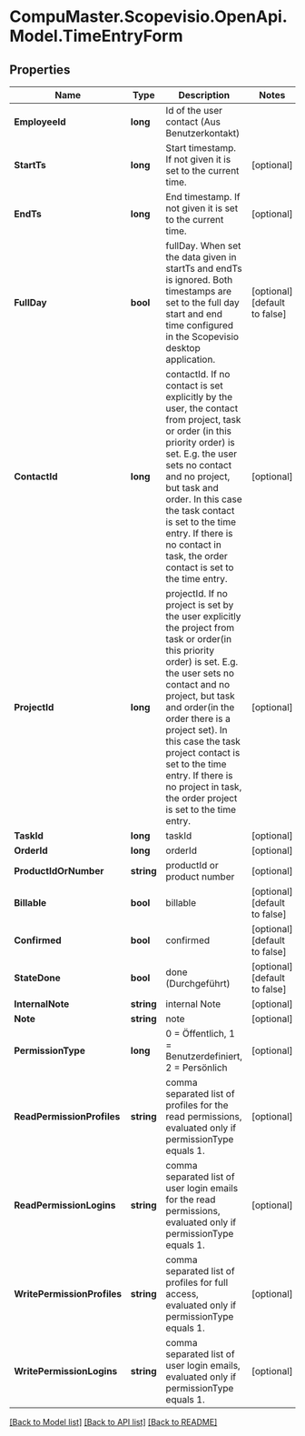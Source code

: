 
# CompuMaster.Scopevisio.OpenApi.Model.TimeEntryForm

## Properties

Name | Type | Description | Notes
------------ | ------------- | ------------- | -------------
**EmployeeId** | **long** | Id of the user contact (Aus Benutzerkontakt) | 
**StartTs** | **long** | Start timestamp. If not given it is set to the current time. | [optional] 
**EndTs** | **long** | End timestamp. If not given it is set to the current time. | [optional] 
**FullDay** | **bool** | fullDay. When set the data given in startTs and endTs is ignored. Both timestamps are set to the full day start and end time configured in the Scopevisio desktop application. | [optional] [default to false]
**ContactId** | **long** | contactId. If no contact is set explicitly by the user, the contact from project, task or order (in this priority order) is set. E.g. the user sets no contact and no project, but task and order. In this case the task contact is set to the time entry. If there is no contact in task, the order contact is set to the time entry. | [optional] 
**ProjectId** | **long** | projectId. If no project is set by the user explicitly the project from task or order(in this priority order) is set. E.g. the user sets no contact and no project, but task and order(in the order there is a project set). In this case the task project contact is set to the time entry. If there is no project in task, the order project is set to the time entry. | [optional] 
**TaskId** | **long** | taskId | [optional] 
**OrderId** | **long** | orderId | [optional] 
**ProductIdOrNumber** | **string** | productId or product number | [optional] 
**Billable** | **bool** | billable | [optional] [default to false]
**Confirmed** | **bool** | confirmed | [optional] [default to false]
**StateDone** | **bool** | done (Durchgeführt) | [optional] [default to false]
**InternalNote** | **string** | internal Note | [optional] 
**Note** | **string** | note | [optional] 
**PermissionType** | **long** | 0 &#x3D; Öffentlich, 1 &#x3D; Benutzerdefiniert, 2 &#x3D; Persönlich | [optional] 
**ReadPermissionProfiles** | **string** | comma separated list of profiles for the read permissions, evaluated only if permissionType equals 1. | [optional] 
**ReadPermissionLogins** | **string** | comma separated list of user login emails for the read permissions, evaluated only if permissionType equals 1. | [optional] 
**WritePermissionProfiles** | **string** | comma separated list of profiles for full access, evaluated only if permissionType equals 1. | [optional] 
**WritePermissionLogins** | **string** | comma separated list of user login emails, evaluated only if permissionType equals 1. | [optional] 

[[Back to Model list]](../README.md#documentation-for-models)
[[Back to API list]](../README.md#documentation-for-api-endpoints)
[[Back to README]](../README.md)

